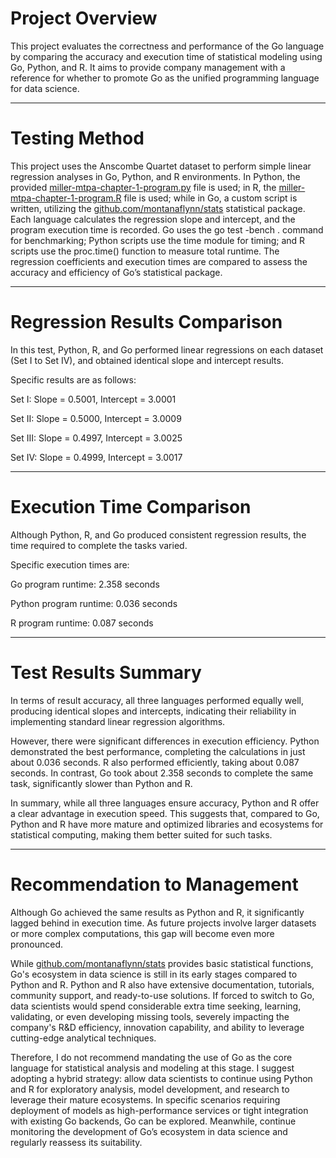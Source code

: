 # Project Overview
This project evaluates the correctness and performance of the Go language by comparing the accuracy and execution time of statistical modeling using Go, Python, and R. It aims to provide company management with a reference for whether to promote Go as the unified programming language for data science.

---

# Testing Method
This project uses the Anscombe Quartet dataset to perform simple linear regression analyses in Go, Python, and R environments. In Python, the provided [miller-mtpa-chapter-1-program.py](miller-mtpa-chapter-1-program.py) file is used; in R, the [miller-mtpa-chapter-1-program.R](miller-mtpa-chapter-1-program.R) file is used; while in Go, a custom script is written, utilizing the [github.com/montanaflynn/stats](https://github.com/montanaflynn/stats) statistical package. Each language calculates the regression slope and intercept, and the program execution time is recorded. Go uses the go test -bench . command for benchmarking; Python scripts use the time module for timing; and R scripts use the proc.time() function to measure total runtime. The regression coefficients and execution times are compared to assess the accuracy and efficiency of Go’s statistical package.

---

# Regression Results Comparison
In this test, Python, R, and Go performed linear regressions on each dataset (Set I to Set IV), and obtained identical slope and intercept results.

Specific results are as follows:

Set I: Slope = 0.5001, Intercept = 3.0001

Set II: Slope = 0.5000, Intercept = 3.0009

Set III: Slope = 0.4997, Intercept = 3.0025

Set IV: Slope = 0.4999, Intercept = 3.0017

---

# Execution Time Comparison
Although Python, R, and Go produced consistent regression results, the time required to complete the tasks varied.

Specific execution times are:

Go program runtime: 2.358 seconds

Python program runtime: 0.036 seconds

R program runtime: 0.087 seconds

---

# Test Results Summary
In terms of result accuracy, all three languages performed equally well, producing identical slopes and intercepts, indicating their reliability in implementing standard linear regression algorithms.

However, there were significant differences in execution efficiency. Python demonstrated the best performance, completing the calculations in just about 0.036 seconds. R also performed efficiently, taking about 0.087 seconds. In contrast, Go took about 2.358 seconds to complete the same task, significantly slower than Python and R.

In summary, while all three languages ensure accuracy, Python and R offer a clear advantage in execution speed. This suggests that, compared to Go, Python and R have more mature and optimized libraries and ecosystems for statistical computing, making them better suited for such tasks.

---

# Recommendation to Management
Although Go achieved the same results as Python and R, it significantly lagged behind in execution time. As future projects involve larger datasets or more complex computations, this gap will become even more pronounced.

While [github.com/montanaflynn/stats](https://github.com/montanaflynn/stats) provides basic statistical functions, Go's ecosystem in data science is still in its early stages compared to Python and R. Python and R also have extensive documentation, tutorials, community support, and ready-to-use solutions. If forced to switch to Go, data scientists would spend considerable extra time seeking, learning, validating, or even developing missing tools, severely impacting the company's R&D efficiency, innovation capability, and ability to leverage cutting-edge analytical techniques.

Therefore, I do not recommend mandating the use of Go as the core language for statistical analysis and modeling at this stage. I suggest adopting a hybrid strategy: allow data scientists to continue using Python and R for exploratory analysis, model development, and research to leverage their mature ecosystems. In specific scenarios requiring deployment of models as high-performance services or tight integration with existing Go backends, Go can be explored. Meanwhile, continue monitoring the development of Go’s ecosystem in data science and regularly reassess its suitability.


